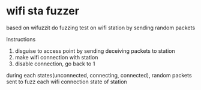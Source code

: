 # wifi sta fuzzer
based on wifuzzit
do fuzzing test on wifi station by sending random packets

Instructions
1. disguise to access point by sending deceiving packets to station
2. make wifi connection with station
3. disable connection, go back to 1

during each states(unconnected, connecting, connected), random packets sent to fuzz each wifi connection state of station
